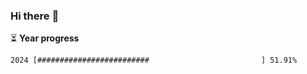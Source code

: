 ### Hi there :wave:

:hourglass_flowing_sand: **Year progress**

```txt
2024 [#########################                         ] 51.91%
```
